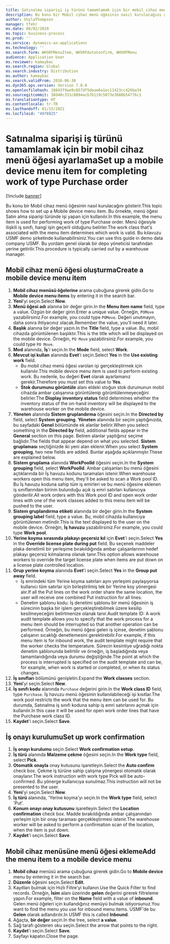 ```yaml
---
title: Satınalma siparişi iş türünü tamamlamak için bir mobil cihaz menü öğesi ayarlama
description: Bu konu bir Mobil cihaz menü öğesinin nasıl kurulacağını gösterir.
author: ShylaThompson
manager: tfehr
ms.date: 08/02/2019
ms.topic: business-process
ms.prod: ''
ms.service: dynamics-ax-applications
ms.technology: ''
ms.search.form: WHSRFMenuItem, WHSRFAutoConfirm, WHSRFMenu
audience: Application User
ms.reviewer: kamaybac
ms.search.region: Global
ms.search.industry: Distribution
ms.author: kamaybac
ms.search.validFrom: 2016-06-30
ms.dyn365.ops.version: Version 7.0.0
ms.openlocfilehash: 10843f9ae9c657df5deae6a1ec11423cc426ba34
ms.sourcegitcommit: 38d40c331c8894acb7b119c5073e3088b54776c1
ms.translationtype: HT
ms.contentlocale: tr-TR
ms.lasthandoff: 01/15/2021
ms.locfileid: "4976925"
---
```

# <a name="set-up-a-mobile-device-menu-item-for-completing-work-of-type-purchase-order"></a><span data-ttu-id="fd9dd-103">Satınalma siparişi iş türünü tamamlamak için bir mobil cihaz menü öğesi ayarlama</span><span class="sxs-lookup"><span data-stu-id="fd9dd-103">Set up a mobile device menu item for completing work of type Purchase order</span></span>

[!include [banner](../../includes/banner.md)]

<span data-ttu-id="fd9dd-104">Bu konu bir Mobil cihaz menü öğesinin nasıl kurulacağını gösterir.</span><span class="sxs-lookup"><span data-stu-id="fd9dd-104">This topic shows how to set up a Mobile device menu item.</span></span> <span data-ttu-id="fd9dd-105">Bu örnekte, menü öğesi Satın alma siparişi türünde işi yapan için kullanılır.</span><span class="sxs-lookup"><span data-stu-id="fd9dd-105">In this example, the menu item is used for performing work of type Purchase order.</span></span> <span data-ttu-id="fd9dd-106">Menü öğesiyle ilişkili iş sınıfı, hangi işin geçerli olduğunu belirler.</span><span class="sxs-lookup"><span data-stu-id="fd9dd-106">The work class that's associated with the menu item determines which work is valid.</span></span> <span data-ttu-id="fd9dd-107">Bu kılavuzu USMF demo şirketinde kullanabilirsiniz.</span><span class="sxs-lookup"><span data-stu-id="fd9dd-107">You can use this guide in demo data company USMF.</span></span> <span data-ttu-id="fd9dd-108">Bu yordam genel olarak bir depo yöneticisi tarafından yerine getirilir.</span><span class="sxs-lookup"><span data-stu-id="fd9dd-108">This procedure is typically carried out by a warehouse manager.</span></span>


## <a name="create-a-mobile-device-menu-item"></a><span data-ttu-id="fd9dd-109">Mobil cihaz menü öğesi oluşturma</span><span class="sxs-lookup"><span data-stu-id="fd9dd-109">Create a mobile device menu item</span></span>
1. <span data-ttu-id="fd9dd-110">**Mobil cihaz menüsü öğelerine** arama çubuğuna girerek gidin.</span><span class="sxs-lookup"><span data-stu-id="fd9dd-110">Go to **Mobile device menu items** by entering it in the search bar.</span></span>
2. <span data-ttu-id="fd9dd-111">**Yeni**'yi seçin.</span><span class="sxs-lookup"><span data-stu-id="fd9dd-111">Select **New**.</span></span>
3. <span data-ttu-id="fd9dd-112">**Menü öğesi adı** alanına bir değer girin.</span><span class="sxs-lookup"><span data-stu-id="fd9dd-112">In the **Menu item name** field, type a value.</span></span> <span data-ttu-id="fd9dd-113">Özgün bir değer girin.</span><span class="sxs-lookup"><span data-stu-id="fd9dd-113">Enter a unique value.</span></span> <span data-ttu-id="fd9dd-114">Örneğin, `POMove` yazabilirsiniz.</span><span class="sxs-lookup"><span data-stu-id="fd9dd-114">For example, you could type `POMove`.</span></span> <span data-ttu-id="fd9dd-115">Değeri unutmayın, daha sonra ihtiyacınız olacak.</span><span class="sxs-lookup"><span data-stu-id="fd9dd-115">Remember the value, you'll need it later.</span></span>  
4. <span data-ttu-id="fd9dd-116">**Başlık** alanına bir değer yazın.</span><span class="sxs-lookup"><span data-stu-id="fd9dd-116">In the **Title** field, type a value.</span></span> <span data-ttu-id="fd9dd-117">Bu, mobil cihazda görüntülenen başlıktır.</span><span class="sxs-lookup"><span data-stu-id="fd9dd-117">This is the title which will be displayed on the mobile device.</span></span> <span data-ttu-id="fd9dd-118">Örneğin, `PO Move` yazabilirsiniz.</span><span class="sxs-lookup"><span data-stu-id="fd9dd-118">For example, you could type `PO Move`.</span></span>  
5. <span data-ttu-id="fd9dd-119">**Mod** alanında, **İş**'i seçin.</span><span class="sxs-lookup"><span data-stu-id="fd9dd-119">In the **Mode** field, select **Work**.</span></span>
6. <span data-ttu-id="fd9dd-120">**Mevcut işi kullan** alanında **Evet**'i seçin.</span><span class="sxs-lookup"><span data-stu-id="fd9dd-120">Select **Yes** in the **Use existing work** field.</span></span>
    - <span data-ttu-id="fd9dd-121">Bu mobil cihaz menü öğesi varolan işi gerçekleştirmek için kullanılır.</span><span class="sxs-lookup"><span data-stu-id="fd9dd-121">This mobile device menu item is used to perform existing work.</span></span> <span data-ttu-id="fd9dd-122">Bu nedenle, bu değeri **Evet** olarak ayarlamanız gerekir.</span><span class="sxs-lookup"><span data-stu-id="fd9dd-122">Therefore you must set this value to **Yes**.</span></span>  
    - <span data-ttu-id="fd9dd-123">**Stok durumunu görüntüle** alanı eldeki stoğun stok durumunun mobil cihazda ambar çalışanına görüntülenip görüntülenmeyeceğini belirler.</span><span class="sxs-lookup"><span data-stu-id="fd9dd-123">The **Display inventory status** field determines whether the inventory status of the on-hand inventory will be displayed to the warehouse worker on the mobile device.</span></span>  
7. <span data-ttu-id="fd9dd-124">**Yöneten** alanında **Sistem gruplandırma** öğesini seçin.</span><span class="sxs-lookup"><span data-stu-id="fd9dd-124">In the **Directed by** field, select **System grouping**.</span></span> <span data-ttu-id="fd9dd-125">**Yöneten** alanında bir seçim yaptığınızda, bu sayfadaki **Genel** bölümünde ek alanlar belirir.</span><span class="sxs-lookup"><span data-stu-id="fd9dd-125">When you select something in the **Directed by** field, additional fields appear in the **General** section on this page.</span></span> <span data-ttu-id="fd9dd-126">Beliren alanlar yaptığınız seçime bağlıdır.</span><span class="sxs-lookup"><span data-stu-id="fd9dd-126">The fields that appear depend on what you selected.</span></span> <span data-ttu-id="fd9dd-127">**Sistem gruplaması** seçtiğinizde iki yeni alan eklenir.</span><span class="sxs-lookup"><span data-stu-id="fd9dd-127">When you select **System grouping**, two new fields are added.</span></span> <span data-ttu-id="fd9dd-128">Bunlar aşağıda açıklanmıştır.</span><span class="sxs-lookup"><span data-stu-id="fd9dd-128">These are explained below.</span></span>  
8. <span data-ttu-id="fd9dd-129">**Sistem gruplama** alanında **WorkPoolId** öğesini seçin.</span><span class="sxs-lookup"><span data-stu-id="fd9dd-129">In the **System grouping** field, select **WorkPoolId**.</span></span> <span data-ttu-id="fd9dd-130">Ambar çalışanları bu menü öğesini açtıklarında bir İş havuzu kodunu taramaları istenir.</span><span class="sxs-lookup"><span data-stu-id="fd9dd-130">When warehouse workers open this menu item, they'll be asked to scan a Work pool ID.</span></span> <span data-ttu-id="fd9dd-131">Bu İş havuzu koduna sahip tüm iş emirleri ve bu menü öğesine eklenen iş sınıflarından birinin bulunduğu açık iş emri satırları kullanıcıya gönderilir.</span><span class="sxs-lookup"><span data-stu-id="fd9dd-131">All work orders with this Work pool ID and open work order lines with one of the work classes added to this menu item will be pushed to the user.</span></span>  
9. <span data-ttu-id="fd9dd-132">**Sistem gruplandırma etiketi** alanında bir değer girin.</span><span class="sxs-lookup"><span data-stu-id="fd9dd-132">In the **System grouping label** field, type a value.</span></span> <span data-ttu-id="fd9dd-133">Bu, mobil cihazda kullanıcıya görüntülenen metindir.</span><span class="sxs-lookup"><span data-stu-id="fd9dd-133">This is the text displayed to the user on the mobile device.</span></span> <span data-ttu-id="fd9dd-134">Örneğin, **İş havuzu** yazabilirsiniz.</span><span class="sxs-lookup"><span data-stu-id="fd9dd-134">For example, you could type **Work pool**.</span></span>  
10. <span data-ttu-id="fd9dd-135">**Yerine koyma sırasında plakayı geçersiz kıl** için **Evet**'i seçin.</span><span class="sxs-lookup"><span data-stu-id="fd9dd-135">Select **Yes** in the **Override license plate during put** field.</span></span> <span data-ttu-id="fd9dd-136">Bu seçenek maddeler plaka denetimli bir yerleşime bırakıldığında ambar çalışanlarının hedef plakayı geçersiz kılmalarına olanak tanır.</span><span class="sxs-lookup"><span data-stu-id="fd9dd-136">This option allows warehouse workers to override the target license plate when items are put down on a license plate controlled location.</span></span>  
11. <span data-ttu-id="fd9dd-137">**Grup yerine koyma** alanında **Evet**'i seçin.</span><span class="sxs-lookup"><span data-stu-id="fd9dd-137">Select **Yes** in the **Group put away** field.</span></span>
    - <span data-ttu-id="fd9dd-138">İş emrindeki tüm Yerine koyma satırları aynı yerleşimi paylaşıyorsa kullanıcı tüm satırlar için birleştirilmiş tek bir Yerine koy yönergesi alır.</span><span class="sxs-lookup"><span data-stu-id="fd9dd-138">If all the Put lines on the work order share the same location, the user will receive one combined Put instruction for all lines.</span></span> 
    - <span data-ttu-id="fd9dd-139">Denetim şablonu kodu: İş denetimi şablonu bir menü öğesinin iş sürecinin başka bir işlem gerçekleştirebilmek üzere kesilip kesilmeyeceğini belirtmenize olanak tanır.</span><span class="sxs-lookup"><span data-stu-id="fd9dd-139">Audit template ID: A work audit template allows you to specify that the work process for a menu item should be interrupted so that another operation can be performed.</span></span> <span data-ttu-id="fd9dd-140">Örneğin, bu menü öğesi gelen iş içinse, denetim şablonu çalışanın sıcaklığı denetlemesini gerektirebilir.</span><span class="sxs-lookup"><span data-stu-id="fd9dd-140">For example, if this menu item is for inbound work, the audit template might require that the worker checks the temperature.</span></span> <span data-ttu-id="fd9dd-141">Sürecin kesintiye uğradığı nokta denetim şablonunda belirtilir ve örneğin, iş başladığında veya tamamlandığında veya durumu değiştiğinde.</span><span class="sxs-lookup"><span data-stu-id="fd9dd-141">The point at which the process is interrupted is specified on the audit template and can be, for example, when work is started or completed, or when its status changes.</span></span>  
12. <span data-ttu-id="fd9dd-142">**İş sınıfları** bölümünü genişletin.</span><span class="sxs-lookup"><span data-stu-id="fd9dd-142">Expand the **Work classes** section.</span></span>
13. <span data-ttu-id="fd9dd-143">**Yeni**'yi seçin.</span><span class="sxs-lookup"><span data-stu-id="fd9dd-143">Select **New**.</span></span>
14. <span data-ttu-id="fd9dd-144">**İş sınıfı kodu** alanında `Purchase` değerini girin.</span><span class="sxs-lookup"><span data-stu-id="fd9dd-144">In the **Work class ID** field, type `Purchase`.</span></span> <span data-ttu-id="fd9dd-145">İş havuzu menü öğesinin kullanılabileceği işi kısıtlar.</span><span class="sxs-lookup"><span data-stu-id="fd9dd-145">The work pool restricts the work that the menu item can be used for.</span></span> <span data-ttu-id="fd9dd-146">Bu durumda, Satınalma iş sınıfı koduna sahip iş emri satırlarını açmak için kullanılır.</span><span class="sxs-lookup"><span data-stu-id="fd9dd-146">In this case it will be used for open work order lines that have the Purchase work class ID.</span></span>  
15. <span data-ttu-id="fd9dd-147">**Kaydet**'i seçin.</span><span class="sxs-lookup"><span data-stu-id="fd9dd-147">Select **Save**.</span></span>

## <a name="set-up-work-confirmation"></a><span data-ttu-id="fd9dd-148">İş onayı kurulumu</span><span class="sxs-lookup"><span data-stu-id="fd9dd-148">Set up work confirmation</span></span>
1. <span data-ttu-id="fd9dd-149">**İş onayı kurulumu** seçin.</span><span class="sxs-lookup"><span data-stu-id="fd9dd-149">Select **Work confirmation setup**.</span></span>
2. <span data-ttu-id="fd9dd-150">**İş türü** alanında **Malzeme çekme** öğesini seçin.</span><span class="sxs-lookup"><span data-stu-id="fd9dd-150">In the **Work type** field, select **Pick**.</span></span>
3. <span data-ttu-id="fd9dd-151">**Otomatik onayla** onay kutusunu işaretleyin.</span><span class="sxs-lookup"><span data-stu-id="fd9dd-151">Select the **Auto confirm** check box.</span></span> <span data-ttu-id="fd9dd-152">Çekme iş türüne sahip çalışma yönergesi otomatik olarak onaylanır.</span><span class="sxs-lookup"><span data-stu-id="fd9dd-152">The work instruction with work type Pick will be auto-confirmed.</span></span> <span data-ttu-id="fd9dd-153">Bu yönerge kullanıcıya sunulmaz.</span><span class="sxs-lookup"><span data-stu-id="fd9dd-153">This instruction will not be presented to the user.</span></span>  
4. <span data-ttu-id="fd9dd-154">**Yeni**'yi seçin.</span><span class="sxs-lookup"><span data-stu-id="fd9dd-154">Select **New**.</span></span>
5. <span data-ttu-id="fd9dd-155">**İş türü** alanında, 'Yerine koyma'yı seçin.</span><span class="sxs-lookup"><span data-stu-id="fd9dd-155">In the **Work type** field, select 'Put'.</span></span>
6. <span data-ttu-id="fd9dd-156">**Konum onayı onay kutusunu** işaretleyin.</span><span class="sxs-lookup"><span data-stu-id="fd9dd-156">Select the **Location confirmation** check box.</span></span> <span data-ttu-id="fd9dd-157">Madde bırakıldığında ambar çalışanından yerleşim için bir onay taraması gerçekleştirmesi istenir.</span><span class="sxs-lookup"><span data-stu-id="fd9dd-157">The warehouse worker will be asked to perform a confirmation scan of the location, when the item is put down.</span></span>  
7. <span data-ttu-id="fd9dd-158">**Kaydet**'i seçin.</span><span class="sxs-lookup"><span data-stu-id="fd9dd-158">Select **Save**.</span></span>

## <a name="add-the-menu-item-to-a-mobile-device-menu"></a><span data-ttu-id="fd9dd-159">Mobil cihaz menüsüne menü öğesi ekleme</span><span class="sxs-lookup"><span data-stu-id="fd9dd-159">Add the menu item to a mobile device menu</span></span>
1. <span data-ttu-id="fd9dd-160">**Mobil cihaz** menüsü arama çubuğuna girerek gidin.</span><span class="sxs-lookup"><span data-stu-id="fd9dd-160">Go to **Mobile device** menu by entering it in the search bar.</span></span>
2. <span data-ttu-id="fd9dd-161">**Düzenle** öğesini seçin.</span><span class="sxs-lookup"><span data-stu-id="fd9dd-161">Select **Edit**.</span></span>
3. <span data-ttu-id="fd9dd-162">Kayıtları bulmak için Hızlı Filtre'yi kullanın.</span><span class="sxs-lookup"><span data-stu-id="fd9dd-162">Use the Quick Filter to find records.</span></span> <span data-ttu-id="fd9dd-163">Örneğin, **İsim** alanı üzerinde **gelen** değerini girerek filtreleme yapın.</span><span class="sxs-lookup"><span data-stu-id="fd9dd-163">For example, filter on the **Name** field with a value of **inbound**.</span></span> <span data-ttu-id="fd9dd-164">Gelen menü öğeleri için kullandığınız menüyü bulmak istiyorsunuz.</span><span class="sxs-lookup"><span data-stu-id="fd9dd-164">You want to find the menu you use for inbound menu items.</span></span> <span data-ttu-id="fd9dd-165">USMF'de bu **Gelen** olarak adlandırılır.</span><span class="sxs-lookup"><span data-stu-id="fd9dd-165">In USMF this is called **Inbound**.</span></span>  
4. <span data-ttu-id="fd9dd-166">Ağaçta, **bir değer** seçin.</span><span class="sxs-lookup"><span data-stu-id="fd9dd-166">In the tree, select **a value**.</span></span>
5. <span data-ttu-id="fd9dd-167">Sağ tarafı gösteren oku seçin.</span><span class="sxs-lookup"><span data-stu-id="fd9dd-167">Select the arrow that points to the right.</span></span>
6. <span data-ttu-id="fd9dd-168">**Kaydet**'i seçin.</span><span class="sxs-lookup"><span data-stu-id="fd9dd-168">Select **Save**.</span></span>
7. <span data-ttu-id="fd9dd-169">Sayfayı kapatın.</span><span class="sxs-lookup"><span data-stu-id="fd9dd-169">Close the page.</span></span>
